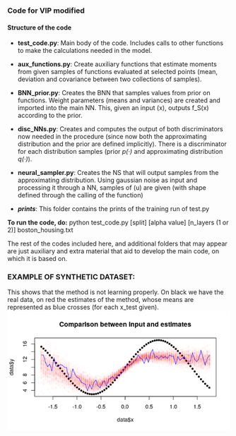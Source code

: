 ### Code for VIP modified

#### Structure of the code

* **test_code.py**: Main body of the code. Includes calls to other functions to make the calculations needed in the model.

* **aux_functions.py**: Create auxiliary functions that estimate moments from given samples of functions evaluated at selected points (mean, deviation and covariance between two collections of samples).

* **BNN_prior.py**: Creates the BNN that samples values from prior on functions. Weight parameters (means and variances) are created and imported into the main NN. This, given an input (x), outputs f_S(x) according to the prior.

* **disc_NNs.py**: Creates and computes the output of both discriminators now needed in the procedure (since now both the approximating distribution and the prior are defined implicitly). There is a discriminator for each distribution samples (prior <em>p(·)</em> and approximating distribution <em>q(·)</em>).

* **neural_sampler.py**: Creates the NS that will output samples from the approximating distribution. Using gaussian noise as input and processing it through a NN, samples of (u) are given (with shape defined through the calling of the function)

* <em>**prints**</em>: This folder contains the prints of the training run of test.py

**To run the code, do:** python test_code.py [split] [alpha value] [n_layers (1 or 2)] boston_housing.txt

The rest of the codes included here, and additional folders that may appear are just auxiliary and extra material that aid to develop the main code, on which it is based on. 


### EXAMPLE OF SYNTHETIC DATASET:

This shows that the method is not learning properly. On black we have the real data, on red the estimates of the method, whose means are represented as blue crosses (for each x_test given).
<img src="synthetic_cases/fx_estimates_comparison(merged).png" alt="Results estimated in the heterocedastic and biased synthetic problem" width="650"/>
